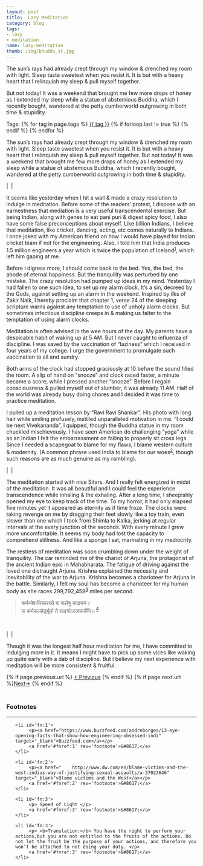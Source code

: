 ```yaml
---
layout: post
title:  Lazy Meditation 
category: blog
tags:
- lazy 
- meditation
name: lazy-meditation
thumb: /img/bhudda_st.jpg
---
```



The sun’s rays had already crept through my window & drenched my room with light. Sleep taste sweetest when you resist it. It is but with a heavy heart that I relinquish my sleep & pull myself together. 

<p>But not today! It was a weekend that brought me few more drops of honey as I extended my sleep while a statue of abstemious Buddha, which I recently bought, wandered at the petty cumberworld outgrowing in both time & stupidity.</p><!-- truncate_here -->
<p>Tags: {% for tag in page.tags %} <a class="mytag" href="/tag/{{ tag }}" title="View posts tagged with &quot;{{ tag }}&quot;">{{ tag }}</a>  {% if forloop.last != true %} {% endif %} {% endfor %} </p>


The sun’s rays had already crept through my window & drenched my room with light. Sleep taste sweetest when you resist it. It is but with a heavy heart that I relinquish my sleep & pull myself together. But not today! It was a weekend that brought me few more drops of honey as I extended my sleep while a statue of abstemious Buddha, which I recently bought, wandered at the petty cumberworld outgrowing in both time & stupidity.

| <img align="center" src="{{ root_url }}/img/bhudda_st.jpg" alt="" /> |

It seems like yesterday when I hit a wall & made a crazy resolution to indulge in meditation. Before some of the readers’ protest, I dispose with an earnestness that mediation is a very useful transcendental exercise. But being Indian, along with genes to eat pani puri & digest spicy food, I also have some false preconceptions about myself. Like billion Indians, I believe that meditation, like cricket, dancing, acting, etc comes naturally to Indians. I once joked with my American friend on how I would have played for Indian cricket team if not for the engineering. Also, I told him that India produces 1.5 million engineers a year which is twice the population of Iceland<sup><a href='#fn:1' rel='footnote'>1</a></sup>, which left him gaping at me.


Before I digress more, I should come back to the bed. Yes, the bed, the abode of eternal happiness. But the tranquility was perturbed by one mistake. The crazy resolution had pumped up ideas in my mind. Yesterday I had fallen to one such idea, to set up my alarm clock. It’s a sin, decreed by the Gods, against setting up an alarm in the weekend. Inspired by ilks of Zakir Naik, I hereby proclaim that chapter 1, verse 24 of the sleeping scripture warns against any temptation to use of unholy alarm clocks. But sometimes infectious discipline creeps in & making us falter to the temptation of using alarm clocks.

Meditation is often advised in the wee hours of the day. My parents have a despicable habit of waking up at 5 AM. But I never caught to influenza of discipline. I was saved by the vaccination of “laziness” which I received in four years of my college. I urge the government to promulgate such vaccination to all and sundry.


Both arms of the clock had stopped graciously at 10 before the sound filled the room. A slip of hand on “snooze” and clock raced faster, a minute became a score, while I pressed another “snooze”. Before I regain consciousness & pulled myself out of slumber, it was already 11 AM. Half of the world was already busy doing chores and I decided it was time to practice meditation.


I pulled up a meditation lesson by “Ravi Ravi Shankar”. His photo with long hair while smiling profusely, instilled unparalleled motivation in me. “I could be next Vivekananda”, I quipped, though the Buddha statue in my room chuckled mischievously. I have seen American do challenging “yoga” while as an Indian I felt the embarrassment on failing to properly sit cross legs. Since I needed a scapegoat to blame for my flaws, I blame western culture & modernity. (A common phrase used India to blame for our woes<sup><a href='#fn:2' rel='footnote'>2</a></sup>, though such reasons are as much genuine as my rambling).

| <img align="center" src="{{ root_url }}/img/dog_yoga.jpg" alt="" /> |


The meditation started with nice Sitars. And I really felt energized in midst of the meditation. It was all beautiful and I could feel the experience transcendence while inhaling & the exhaling. After a long time, I sheepishly opened my eye to keep track of the time. To my horror, it had only elapsed five minutes yet it appeared as eternity as if time froze. The clocks were taking revenge on me by dragging their feet slowly like a toy train, even slower than one which I took from Shimla to Kalka, jerking at regular intervals at the every junction of the seconds. With every minute I grew more uncomfortable. It seems my body had lost the capacity to comprehend stillness. And like a sponge I sat, marinating in my mediocrity.

The restless of meditation was soon crumbling down under the weight of tranquility. The car reminded me of the chariot of Arjuna, the protagonist of the ancient Indian epic in Mahabharata. The fatigue of driving against the loved one distraught Arjuna. Krishna explained the necessity and inevitability of the war to Arjuna. Krishna becomes a charioteer for Arjuna in the battle. Similarly, I felt my soul has become a charioteer for my human body as she races 299,792,458<sup><a href='#fn:3' rel='footnote'>3</a></sup> miles per second.


<blockquote>
कर्मण्येवाधिकारस्ते मा फलेषु कदाचन।
<br>मा कर्मफलहेतुर्भूर्मा ते सङ्गोऽस्त्वकर्मणि॥
<sup><a href='#fn:4' rel='footnote'>4</a></sup><br>
</blockquote><br>

| <img align="center" src="{{ root_url }}/img/gita.jpg" alt="" /> |

<p>Though it was the longest half hour meditation for me, I have committed to indulging more in it. It means I might have to pick up some vices like waking up quite early with a dab of discipline. But I believe my next experience with meditation will be more consistent & fruitful.</p>

<nav class="pagination clear" style="padding-bottom:20px;">
{% if page.previous.url %} <a class="prev-item" href="{{page.previous.url}}" title="Previous Post: {{page.previous.title}}">&larr;Previous</a>   {% endif %}  {% if page.next.url %}<a class="next-item" href="{{page.next.url}}" title="Next Post: {{page.next.title}}">Next&rarr;</a>         {% endif %}
</nav>



<div class='footnotes'><h3>Footnotes</h3><hr />
  <ol>


    <li id='fn:1'>
         <p><a href="https://www.buzzfeed.com/andreborges/13-eye-opening-facts-that-show-how-engineering-obsessed-indi" target="_blank">Buzzfeed.com</a></p>
         <a href='#fnref:1' rev='footnote'>&#8617;</a>
    </li>
    
    <li id='fn:2'>
         <p><a href="    http://www.dw.com/en/blame-victims-and-the-west-indias-way-of-justifying-sexual-assaults/a-37023646" target="_blank">Blame victims and the West</a></p>
         <a href='#fnref:2' rev='footnote'>&#8617;</a>
    </li>
    
    <li id='fn:3'>
         <p> Speed of Light </p>
         <a href='#fnref:3' rev='footnote'>&#8617;</a>
    </li>
    
    <li id='fn:3'>
         <p> <b>Translation:</b> You have the right to perform your actions,but you are not entitled to the fruits of the actions. Do not let the fruit be the purpose of your actions, and therefore you won’t be attached to not doing your duty. </p>
         <a href='#fnref:3' rev='footnote'>&#8617;</a>
    </li>
    
    
  </ol>
</div>
